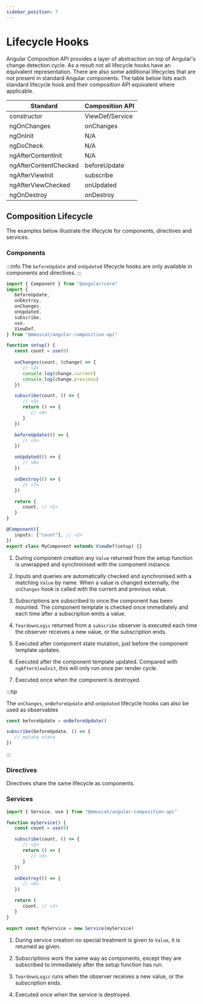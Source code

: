 ```yaml
---
sidebar_position: 7
---
```


# Lifecycle Hooks

Angular Composition API provides a layer of abstraction on top of Angular's change detection cycle. As a result not
all lifecycle hooks have an equivalent representation. There are also some additional lifecycles that are not present
in standard Angular components. The table below lists each standard lifecycle hook and their composition API equivalent
where applicable.

| Standard              | Composition API |
| --------------------- | --------------- |
| constructor           | ViewDef/Service |
| ngOnChanges           | onChanges       |
| ngOnInit              | N/A             |
| ngDoCheck             | N/A             |
| ngAfterContentInit    | N/A             |
| ngAfterContentChecked | beforeUpdate    |
| ngAfterViewInit       | subscribe       |
| ngAfterViewChecked    | onUpdated       |
| ngOnDestroy           | onDestroy       |

## Composition Lifecycle

The examples below illustrate the lifecycle for components, directives and services.

### Components

:::info
The `beforeUpdate` and `onUpdated` lifecycle hooks are only available in components and directives.
:::

```ts
import { Component } from "@angular/core"
import {
   beforeUpdate,
   onDestroy,
   onChanges,
   onUpdated,
   subscribe,
   use,
   ViewDef,
} from "@mmuscat/angular-composition-api"

function setup() {
   const count = use(0)
   
   onChanges(count, (change) => {
      // <2>
      console.log(change.current)
      console.log(change.previous)
   })

   subscribe(count, () => {
      // <3>
      return () => {
         // <4>
      }
   })

   beforeUpdate(() => {
      // <5>
   })

   onUpdated(() => {
      // <6>
   })

   onDestroy(() => {
      // <7>
   })

   return {
      count, // <1>
   }
}

@Component({
   inputs: ["count"], // <2>
})
export class MyComponent extends ViewDef(setup) {}
```

1. During component creation any `Value` returned from the setup function is unwrapped and synchronised with the
   component instance.

2. Inputs and queries are automatically checked and synchronised with a matching `Value` by name. When a value is
changed externally, the `onChanges` hook is called with the current and previous value.

3. Subscriptions are subscribed to once the component has been mounted. The component template is checked once
   immediately and each time after a subscription emits a value.

4. `TeardownLogic` returned from a `subscribe` observer is executed each time the observer receives a new value, or
   the subscription ends.

5. Executed after component state mutation, just before the component template updates.

6. Executed after the component template updated. Compared with `ngAfterViewInit`, this will only run once per render
   cycle.

7. Executed once when the component is destroyed.

:::tip

The `onChanges`, `onBeforeUpdate` and `onUpdated` lifecycle hooks can also be used as observables

```ts
const beforeUpdate = onBeforeUpdate()

subscribe(beforeUpdate, () => {
   // mutate state
})
```

:::

### Directives

Directives share the same lifecycle as components.

### Services

```ts
import { Service, use } from "@mmuscat/angular-composition-api"

function myService() {
   const count = use(0)

   subscribe(count, () => {
      // <2>
      return () => {
         // <3>
      }
   })

   onDestroy(() => {
      // <4>
   })

   return {
      count, // <1>
   }
}

export const MyService = new Service(myService)
```

1. During service creation no special treatment is given to `Value`, it is returned as given.

2. Subscriptions work the same way as components, except they are subscribed to immediately after the setup function
   has run.

3. `TeardownLogic` runs when the observer receives a new value, or the subscription ends.

4. Executed once when the service is destroyed.
